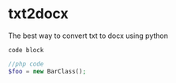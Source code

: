 # txt2docx
The best way to convert txt to docx using python

```
code block
```

```php
//php code
$foo = new BarClass();
```
